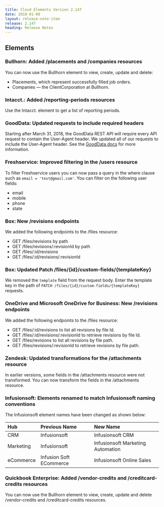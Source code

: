 ```yaml
---
title: Cloud Elements Version 2.147
date: 2018-01-08
layout: release-note-item
release: 2.147
heading: Release Notes
---
```


## Elements

### Bullhorn: Added /placements and /companies resources

You can now use the Bullhorn element to view, create, update and delete:
* Placements, which represent successfully filled job orders.
* Companies &mdash; the ClientCorporation at Bullhorn.

### Intacct.: Added /reporting-periods resources

Use the Intacct. element to get a list of reporting periods.

### GoodData: Updated requests to include required headers

Starting after March 31, 2018, the GoodData REST API will require every API request to contain the User-Agent header. We updated all of our requests to include the User-Agent header. See the [GoodData docs](https://help.gooddata.com/display/doc/API+Reference#/introduction/getting-started-with-the-gooddata-apis/mandatory-user-agent-header-in-api-requests) for more information.


### Freshservice: Improved filtering in the /users resource

To filter Freshservice users you can now pass a query in the where clause such as `email = 'test@gmail.com'`. You can filter on the following user fields:

* email
* mobile
* phone
* state

### Box: New /revisions endpoints

We added the following endpoints to the /files resource:

* GET /files/revisions by path
* GET /files/revisions/:revisionId by path
* GET /files/:id/revisions
* GET /files/:id/revisions/:revisionId

### Box: Updated Patch /files/{id}/custom-fields/{templateKey}

We removed the `template` field from the request body. Enter the template key in the path of `PATCH /files/{id}/custom-fields/{templateKey}` requests.

### OneDrive and Microsoft OneDrive for Business: New /revisions endpoints

We added the following endpoints to the /files resource:

* GET /files/:id/revisions to list all revisions by file Id.
* GET /files/:id/revisions/:revisionId to retrieve revisions by file Id.
* GET /files/revisions to list all revisions by file path.
* GET /files/revisions/:revisionId to retrieve revisions by file path.

### Zendesk: Updated transformations for the /attachments resource

In earlier versions, some fields in the /attachments resource were not transformed. You can now transform the fields in the /attachments resource.

### Infusionsoft: Elements renamed to match Infusionsoft naming conventions

The Infusionsoft element names have been changed as shown below:

| Hub | Previous Name   | New Name   |
| :------------- | :------------- | :------------- |
| CRM | Infusionsoft | Infusionsoft CRM
| Marketing | Infusionsoft | Infusionsoft Marketing Automation
| eCommerce | Infusion Soft ECommerce | Infusionsoft Online Sales

### Quickbook Enterprise: Added /vendor-credits and /creditcard-credits resources

You can now use the Bullhorn element to view, create, update and delete /vendor-credits and /creditcard-credits resources.
